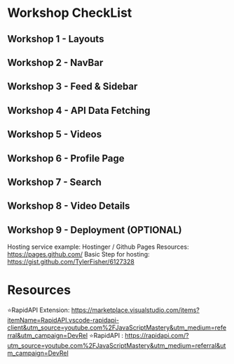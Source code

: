 # Workshop CheckList

## Workshop 1 - Layouts

## Workshop 2 - NavBar

## Workshop 3 - Feed & Sidebar

## Workshop 4 - API Data Fetching

## Workshop 5 - Videos

## Workshop 6 - Profile Page

## Workshop 7 - Search

## Workshop 8 - Video Details

## Workshop 9 - Deployment (OPTIONAL)
Hosting service example: Hostinger / Github Pages
Resources: https://pages.github.com/ 
Basic Step for hosting: https://gist.github.com/TylerFisher/6127328

# Resources
⭐RapidAPI Extension: https://marketplace.visualstudio.com/items?itemName=RapidAPI.vscode-rapidapi-client&utm_source=youtube.com%2FJavaScriptMastery&utm_medium=referral&utm_campaign=DevRel
⭐RapidAPI : https://rapidapi.com/?utm_source=youtube.com%2FJavaScriptMastery&utm_medium=referral&utm_campaign=DevRel
